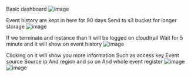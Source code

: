 Basic dashboard
![image](https://github.com/VietTheBarbarian/AWS-Security-Stuff/assets/56415307/f0159801-31de-48c0-b7bb-494daac8e21f)

Event history are kept in here for 90 days
Send to s3 bucket for longer storage
![image](https://github.com/VietTheBarbarian/AWS-Security-Stuff/assets/56415307/a70c7140-0b3d-4e51-8b7f-89195e94f744)

If we terminate and instance than it will be logged on cloudtrail 
Wait for 5 minute and it will show on event history
![image](https://github.com/VietTheBarbarian/AWS-Security-Stuff/assets/56415307/25e93b9f-7fd3-46f2-bca0-f897f712890e)

Clicking on it will show you more information 
Such as access key 
Event source
Source ip 
And region and so on
And whole event register ![image](https://github.com/VietTheBarbarian/AWS-Security-Stuff/assets/56415307/54eee310-5777-4df6-9111-a54dce2fc75f)
![image](https://github.com/VietTheBarbarian/AWS-Security-Stuff/assets/56415307/122918b0-742b-4363-89eb-64b3d89c3a1c)
